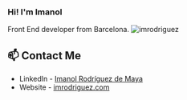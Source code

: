 ### Hi! I'm Imanol

Front End developer from Barcelona.
![imrodriguez](https://repository-images.githubusercontent.com/280490808/d395f780-c86e-11ea-9dc7-85eed5db6234)

## 📫 Contact Me
- LinkedIn - [Imanol Rodríguez de Maya](https://www.linkedin.com/in/imanol-rodriguez-de-maya-47bb1376/)
- Website - [imrodriguez.com](https://imrodriguez.com)

